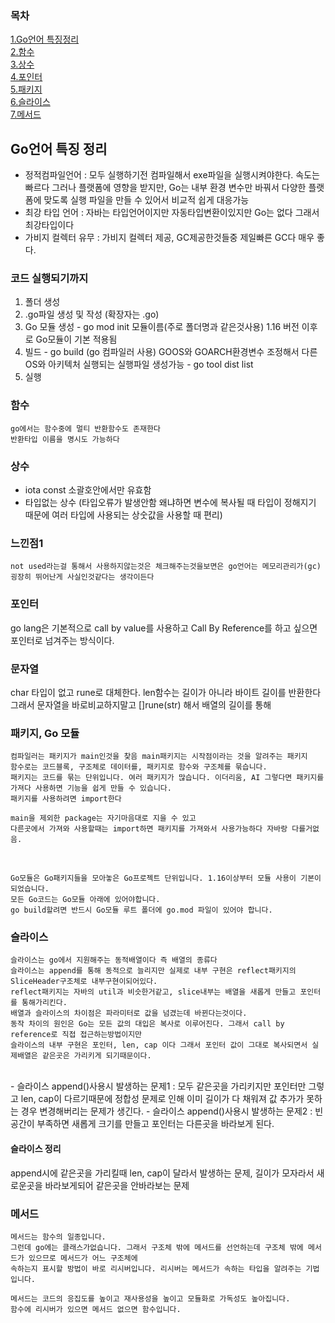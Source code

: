 

### 목차
[1.Go언어 특징정리](#go언어-특징-정리)<br>
[2.함수](#함수)<br>
[3.상수](#상수)<br>
[4.포인터](#포인터)<br>
[5.패키지](#패키지)<br>
[6.슬라이스](#슬라이스)<br>
[7.메서드](#메서드)<br>


## Go언어 특징 정리
- 정적컴파일언어 : 모두 실행하기전 컴파일해서 exe파일을 실행시켜야한다.  속도는 빠르다 그러나 플랫폼에 영향을 받지만, Go는 내부 환경 변수만 바꿔서 다양한 플랫폼에 맞도록 실행 파일을 만들 수 있어서 비교적 쉽게 대응가능
- 최강 타입 언어 : 자바는 타입언어이지만 자동타입변환이있지만 Go는 없다 그래서 최강타입이다
- 가비지 컬렉터 유무 : 가비지 컬렉터 제공, GC제공한것들중 제일빠른 GC다 매우 좋다.

### 코드 실행되기까지
1. 폴더 생성
2. .go파일 생성 및 작성 (확장자는 .go)
3. Go 모듈 생성 - go mod init 모듈이름(주로 폴더명과 같은것사용) 1.16 버전 이후로 Go모듈이 기본 적용됨
4. 빌드 - go build (go 컴파일러 사용) GOOS와 GOARCH환경변수 조정해서 다른 OS와 아키텍처 실행되는 실행파일 생성가능 - go tool dist list
5. 실행


### 함수
```
go에서는 함수중에 멀티 반환함수도 존재한다
반환타입 이름을 명시도 가능하다
```

### 상수
- iota const 소괄호안에서만 유효함 
- 타입없는 상수 (타입오류가 발생안함 왜냐하면 변수에 복사될 때 타입이 정해지기 때문에 여러 타입에 사용되는 상숫값을 사용할 때 편리)

### 느낀점1
```
not used라는걸 통해서 사용하지않는것은 체크해주는것을보면은 go언어는 메모리관리가(gc) 굉장히 뛰어난게 사실인것같다는 생각이든다

```

### 포인터
go lang은 기본적으로 call by value를 사용하고 Call By Reference를 하고 싶으면 포인터로 넘겨주는 방식이다.

### 문자열
char 타입이 없고 rune로 대체한다. len함수는 길이가 아니라 바이트 길이를 반환한다 그래서 문자열을 바로비교하지말고 []rune(str) 해서 배열의 길이를 통해 

### 패키지, Go 모듈
```
컴파일러는 패키지가 main인것을 찾음 main패키지는 시작점이라는 것을 알려주는 패키지
함수로는 코드블록, 구조체로 데이터를, 패키지로 함수와 구조체를 묶습니다.
패키지는 코드를 묶는 단위입니다. 여러 패키지가 많습니다. 이더리움, AI 그렇다면 패키지를 가져다 사용하면 기능을 쉽게 만들 수 있습니다.
패키지를 사용하려면 import한다

main을 제외한 package는 자기마음대로 지을 수 있고 
다른곳에서 가져와 사용할때는 import하면 패키지를 가져와서 사용가능하다 자바랑 다를거없음.

```
<br>


```
Go모듈은 Go패키지들을 모아놓은 Go프로젝트 단위입니다. 1.16이상부터 모듈 사용이 기본이되었습니다.
모든 Go코드는 Go모듈 아래에 있어야합니다.
go build할려면 반드시 Go모듈 루트 폴더에 go.mod 파일이 있어야 합니다.
```

### 슬라이스
```
슬라이스는 go에서 지원해주는 동적배열이다 즉 배열의 종류다 
슬라이스는 append를 통해 동적으로 늘리지만 실제로 내부 구현은 reflect패키지의 SliceHeader구조체로 내부구현이되어있다.
reflect패키지는 자바의 util과 비슷한거같고, slice내부는 배열을 새롭게 만들고 포인터를 통해가리킨다.
배열과 슬라이스의 차이점은 파라미터로 값을 넘겼는데 바뀐다는것이다. 
동작 차이의 원인은 Go는 모든 값의 대입은 복사로 이루어진다. 그래서 call by reference로 직접 접근하는방법이지만 
슬라이스의 내부 구현은 포인터, len, cap 이다 그래서 포인터 값이 그대로 복사되면서 실제배열은 같은곳은 가리키게 되기때문이다.
```
<br>
- 슬라이스 append()사용시 발생하는 문제1 : 모두 같은곳을 가리키지만 포인터만 그렇고 len, cap이 다르기때문에 정합성 문제로 인해 이미 길이가 다 채워져 값 추가가 못하는 경우 변경해버리는 문제가 생긴다. 
- 슬라이스 append()사용시 발생하는 문제2 : 빈공간이 부족하면 새롭게 크기를 만들고 포인터는 다른곳을 바라보게 된다. 

#### 슬라이스 정리
append시에 같은곳을 가리킬때 len, cap이 달라서 발생하는 문제, 길이가 모자라서 새로운곳을 바라보게되어 같은곳을 안바라보는 문제 

### 메서드
```
메서드는 함수의 일종입니다.
그런데 go에는 클래스가없습니다. 그래서 구조체 밖에 메서드를 선언하는데 구조체 밖에 메서드가 있으므로 메서드가 어느 구조체에
속하는지 표시할 방법이 바로 리시버입니다. 리시버는 메서드가 속하는 타입을 알려주는 기법입니다.

메서드는 코드의 응집도를 높이고 재사용성을 높이고 모듈화로 가독성도 높아집니다.
함수에 리시버가 있으면 메서드 없으면 함수입니다. 
```



